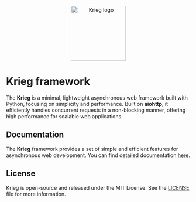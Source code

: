 <div align="center">
    <img src="https://imgur.com/PHVUbTR.png" alt="Krieg logo" width="150" />
</div>

# Krieg framework

The **Krieg** is a minimal, lightweight asynchronous web framework built with Python, focusing on simplicity and performance. Built on **aiohttp**, it efficiently handles concurrent requests in a non-blocking manner, offering high performance for scalable web applications.

## Documentation

The **Krieg** framework provides a set of simple and efficient features for asynchronous web development. You can find detailed documentation [here](docs/README.md).

## License

Krieg is open-source and released under the MIT License. See the [LICENSE](https://chatgpt.com/c/LICENSE) file for more information.
